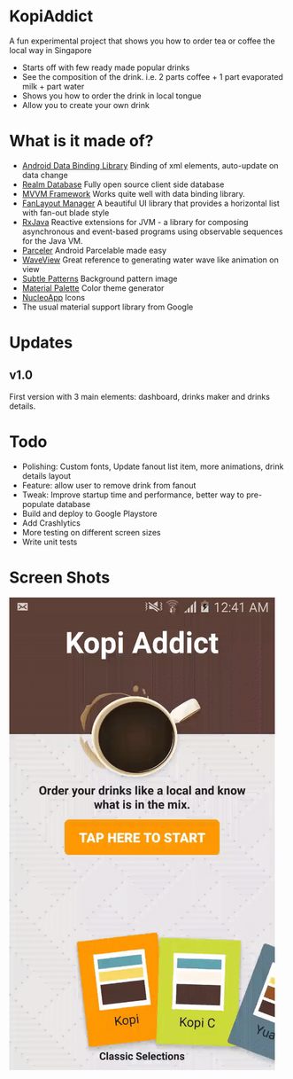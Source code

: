 # KopiAddict
A fun experimental project that shows you how to order tea or coffee the local way in Singapore
* Starts off with few ready made popular drinks
* See the composition of the drink. i.e. 2 parts coffee + 1 part evaporated milk + part water
* Shows you how to order the drink in local tongue
* Allow you to create your own drink

# What is it made of?
* [Android Data Binding Library](https://developer.android.com/topic/libraries/data-binding/index.html) Binding of xml elements, auto-update on data change
* [Realm Database](https://realm.io) Fully open source client side database
* [MVVM Framework](https://en.wikipedia.org/wiki/Model–view–viewmodel) Works quite well with data binding library.
* [FanLayout Manager](https://github.com/Cleveroad/FanLayoutManager) A beautiful UI library that provides a horizontal list with fan-out blade style
* [RxJava](https://github.com/ReactiveX/RxJava) Reactive extensions for JVM - a library for composing asynchronous and event-based programs using observable sequences for the Java VM.
* [Parceler](https://github.com/johncarl81/parceler) Android Parcelable made easy
* [WaveView](https://github.com/gelitenight/WaveView) Great reference to generating water wave like animation on view
* [Subtle Patterns](http://subtlepatterns.com) Background pattern image
* [Material Palette](https://www.materialpalette.com) Color theme generator
* [NucleoApp](https://nucleoapp.com) Icons
* The usual material support library from Google

# Updates
## v1.0
First version with 3 main elements: dashboard, drinks maker and drinks details.

# Todo
* Polishing: Custom fonts, Update fanout list item, more animations, drink details layout
* Feature: allow user to remove drink from fanout
* Tweak: Improve startup time and performance, better way to pre-populate database
* Build and deploy to Google Playstore
* Add Crashlytics
* More testing on different screen sizes
* Write unit tests

# Screen Shots
![Screenshot](demo.gif)


